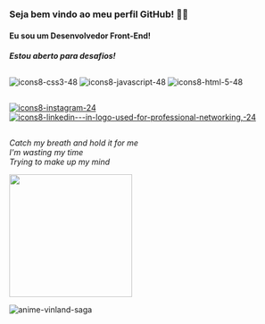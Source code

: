 <h3>Seja bem vindo ao meu perfil GitHub! 👋🏻</h3>
<h4>Eu sou um Desenvolvedor Front-End!</h4>
<h5>Estou aberto para desafios!</h5>

##

![icons8-css3-48](https://user-images.githubusercontent.com/71238431/215886440-ee8691bf-0008-402e-b931-6283bbbf584a.png)
![icons8-javascript-48](https://user-images.githubusercontent.com/71238431/215885991-c501f67f-c8dd-41c2-84df-21dba1f575af.png)
![icons8-html-5-48](https://user-images.githubusercontent.com/71238431/215886449-7e55fb38-3e2c-4404-bee4-74cc8be73e03.png)

##

<a href="https://www.instagram.com/pedro_theaf/"> ![icons8-instagram-24](https://user-images.githubusercontent.com/71238431/215890492-f183cd3c-37ea-4308-a187-94ec6d4b266c.png)</a>
<a href="https://www.linkedin.com/in/pedro-henrique-8076aa23a/"> ![icons8-linkedin---in-logo-used-for-professional-networking,-24](https://user-images.githubusercontent.com/71238431/215887755-78ea459a-333b-4a95-8437-6c9b43088479.png)</a>

##

<i>Catch my breath and hold it for me<br>
I'm wasting my time<br>
Trying to make up my mind</i>

<img src="user-images.githubusercontent.com/71238431/215884448-b42ce158-05e4-4cd8-b52d-cf9b2dda6cd3.gif" width=220px>

![anime-vinland-saga](https://user-images.githubusercontent.com/71238431/215884448-b42ce158-05e4-4cd8-b52d-cf9b2dda6cd3.gif)

